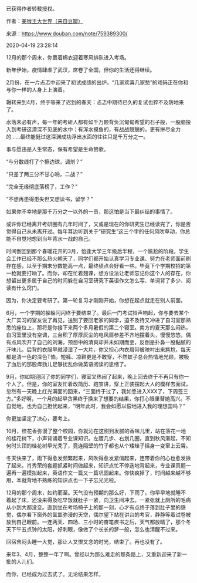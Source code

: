 已获得作者转载授权。


作者：[美猴王大世界（来自豆瓣）](https://www.douban.com/people/124451576/)


来源：https://www.douban.com/note/759389300/


2020-04-19 23:28:14


  

12月的那个周末，你裹着棉衣迎着寒风排队进入考场。  

新年伊始，疫情肆虐了武汉，席卷了全国，但你的生活还得继续。  

2月份，在一片忐忑中迎来了初试成绩的出炉。“几家欢喜几家愁”的戏码正在你和与你一样的人身上上演着。  

辗转来到4月，终于等来了迟到的春天：忐忑中期待已久的复试也猝不及防地来了。  

水落未必有声，每一年的考研人都有如千万颗背负沉甸甸希望的石子般，一股脑投入到考研这潭深不见底的水中：有浑水摸鱼的，有战战兢兢的，更有拼尽全力的......最终能挺过这深渊成功浮出水面的往往只是千万分之一。  

事与愿违是人生常态，保有希望是生命赞歌。  

“与分数线打了个擦边球，调剂？”  

“只差了两三分不甘心呐，二战？”  

“完全无缘彻底落榜了，工作？”  

“不想再患得患失但又想读书，留学？”  

如果你不幸地是那千万分之一以外的一员，那这怕是当下最纠结的事情了。  

或许你已经离开考研圈有几年时间了，又或是现在的你研究生已经读完了，你是否觉得自己从未离开过。每年耳边听到关于“研究生”这三个字的任何风吹草动，你总能不自觉地想到当年背水一战的自己。  

时间倒回到那个春暖花开的3月，恰逢大学三年级后半程，一个尴尬的阶段。学生会工作已经不那么热火朝天了，同学们都开始认真学习专业课、努力在老师面前刷存在感，以至于期末分数能高一点，最终绩点会好看一些。毕竟下个学期校招的第一枪就要打响了。而你，却在忙着翘课，想方设法让老师忘记你这个人的存在，你想留出更多属于自己的时间躲在自习室研究下英语作文怎么写、单词背了多少、阅读有什么窍门。  

因为，你决定要考研了。第一轮复习才刚刚开始，你想在起点就走在别人前面。  

6月，一个学期的躲躲闪闪终于要结束了。最后一门考试铃声响起，你与要去某个大厂实习的室友说了再见，送别了要回老家的同学，迫不及待又冲进了自习室那熟悉的座位上，那将是你接下来两个多月暑假的第二个寝室。南方的夏天那么闷热，自习室里没有空调，三台积了厚厚灰尘的电风扇参差不齐地摆着头，慢慢悠悠，偶有点风吹开了自己的刘海，预想中的清爽却并未如期而至，反倒是扑鼻一股黏腻的汗味儿。后背的衣服早就浸湿了一大片，你又担心内衣肩带被映衬出来尴尬，每天都是清一色的深色T恤。短裤、凉鞋更是不敢穿，不然蚊子总会热情地光顾，被吸了血后的那股痒劲儿足够扰乱你做英语阅读的思绪了。  

9月，你如期迎回了你的同学们，寝室又热闹了起来，晚上回去终于不再只有你一个人了。但是，你的室友忙着改简历、跑宣讲，穿上正装摆起大人的模样去面试，忽然有一天晚上红光满面的回来，“三面终于过了，我如愿进入XXX了，下周签三方。”多好啊，一个月的起早贪黑终于换来了想要的结果，你打心眼里替她高兴。不自觉地，也为自己担忧起来，“明年此时，我会如愿以偿地进入我的理想国吗？”  

你更加坚定了决心，要考上。  

10月，桂花香弥漫了整个校园，你就沁在这甜到发腻的香味儿里，站在落花一地的桂花树下，小声背诵着专业课知识。左踱几步、右划几圈，直到秋风渐起，不知何时头顶的桂花树早光秃了，竟连隔壁的竹子都也从个矮矬子摇身一变窜上云霄。  

冬天快来了，雨下得愈发频繁起来，风吹得愈发紧俏起来，连带着你的心也愈发揪了起来。肖秀荣的套题抓紧时间做起来，知识点忙不停迭地背起来，专业课真题一遍再一遍模拟起来，英语作文一篇又一篇巩固起来。你快疯掉了，时间越来越不够用，本就背地不熟练的知识点也一下子忘光光啦。  

12月的那个周末，如约而至。天气没有预期的那么好，下雨了。你早早地就睡不着起了床，还没来得及吃早饭就肚子一紧，向卫生间冲去。一紧张就上厕所的毛病从小到大都没变。直到坐在考场椅子上的那一刻，心才有点终于落到肚子里的感觉，偶尔看下窗外的氤氲弥漫的天空，偶尔望下站在讲台的考官，静静等着试卷被放到自己眼前。一连两天、四场、三小时的奋笔疾书之后，天气都放晴了，那个冬天下午五点钟的太阳，好刺眼，像做了个长长的梦一般，怎么也清醒不过来。  

回宿舍闷头睡一大觉，那让人又恨又念的时光，结束了。再也没有了。  

来年3、4月，整整一年了啊。曾经以为那么难走的那条路上，又重新迎来了新一批的人儿们。  

而你，已经成为过去式了。无论结果怎样。  

